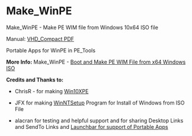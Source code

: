 # Make_WinPE
Make_WinPE - Make PE WIM file from Windows 10x64 ISO file

Manual: [VHD_Compact PDF](https://github.com/wimbrts/Make_WinPE/releases)

Portable Apps for WinPE in PE_Tools

**More Info:** Make_WinPE - [Boot and Make PE WIM File from x64 Windows ISO](https://msfn.org/board/topic/183451-make_winpe-boot-and-make-pe-wim-file-from-x64-windows-iso/)

**Credits and Thanks to:**
 
- ChrisR - for making [Win10XPE](https://github.com/ChrisRfr/Win10XPE)

- JFX for making [WinNTSetup](https://msfn.org/board/topic/149612-winntsetup-v534/) Program for Install of Windows from ISO File
  
- alacran for testing and helpful support and for sharing Desktop Links and SendTo Links and [Launchbar for support of Portable Apps](http://reboot.pro/index.php?showtopic=22608&p=221339)
